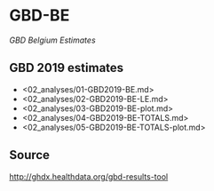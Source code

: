 # GBD-BE
_GBD Belgium Estimates_

## GBD 2019 estimates

- <02_analyses/01-GBD2019-BE.md>
- <02_analyses/02-GBD2019-BE-LE.md>
- <02_analyses/03-GBD2019-BE-plot.md>
- <02_analyses/04-GBD2019-BE-TOTALS.md>
- <02_analyses/05-GBD2019-BE-TOTALS-plot.md>

## Source
http://ghdx.healthdata.org/gbd-results-tool
